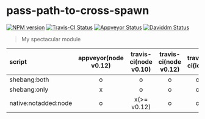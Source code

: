# pass-path-to-cross-spawn

[![NPM version][npm-image]][npm-url] [![Travis-CI Status][travis-image]][travis-url] [![Appveyor Status][appveyor-image]][appveyor-url] [![Daviddm Status][daviddm-image]][daviddm-url]

> My spectacular module

| script |appveyor(node v0.12)|travis-ci(node v0.10)|travis-ci(node v0.12)|travis-ci(iojs)|
|:-----------|:-----------:|:------------:|:-----------:|:------------:|
| shebang:both | o | o | o | o |
| shebang:only | x | o | o | o |
| native:notadded:node | o | x(>= v0.12)| o | o |

[travis-url]: https://travis-ci.org/sanemat/pass-path-to-cross-spawn
[travis-image]: https://img.shields.io/travis/sanemat/pass-path-to-cross-spawn/master.svg?style=flat-square&label=travis
[appveyor-url]: https://ci.appveyor.com/project/sanemat/pass-path-to-cross-spawn/branch/master
[appveyor-image]: https://img.shields.io/appveyor/ci/sanemat/pass-path-to-cross-spawn/master.svg?style=flat-square&label=appveyor
[npm-url]: https://npmjs.org/package/pass-path-to-cross-spawn
[npm-image]: https://img.shields.io/npm/v/pass-path-to-cross-spawn.svg?style=flat-square
[daviddm-url]: https://david-dm.org/sanemat/pass-path-to-cross-spawn
[daviddm-image]: https://img.shields.io/david/sanemat/pass-path-to-cross-spawn.svg?style=flat-square
